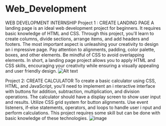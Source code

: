 # Web_Development
WEB DEVELOPMENT INTERNSHIP
Project 1 :  CREATE LANDING PAGE
 A landing page is an ideal web development project for beginners. It requires basic knowledge of
 HTML and CSS. Through this project, you'll learn to create columns, divide sections, arrange items,
 and add headers and footers. The most important aspect is unleashing your creativity to design an
 i mpressive page. Pay attention to alignments, padding, color palette, boxes, and other elements. Be
 mindful of CSS to avoid overlapping elements. In short, a landing page project allows you to apply
 HTML and CSS skills, encouraging your creativity while ensuring a visually appealing and user
friendly design.
![Alt text](C:\Users\Pooja\Desktop\Pooja🤞\web_development\landing.png)


Project 2:  CREATE CALCULATOR
To create a basic calculator using CSS, HTML, and JavaScript, you'll need to implement an
 i nteractive interface with buttons for addition, subtraction, multiplication, and division operations.
 The calculator should have a display screen to show user input and results. Utilize CSS grid system
 for button alignments. Use event listeners, if-else statements, operators, and loops to handle user
 i nput and perform calculations. This project requires some skill but can be done with basic
 knowledge of these technologies.
![image](https://github.com/1appl/Web_Development/assets/103527305/894db34a-ffc5-4978-81df-f50f96b1ca0a)
